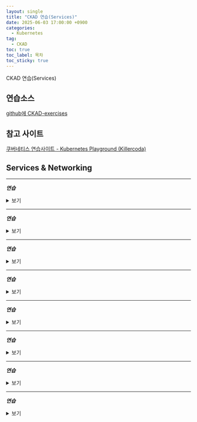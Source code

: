 ```yaml
---
layout: single
title: "CKAD 연습(Services)"
date: 2025-06-03 17:00:00 +0900
categories:
  - Kubernetes
tag:
  - CKAD
toc: true
toc_label: 목차
toc_sticky: true
---
```


CKAD 연습(Services)

## 연습소스

[github에 CKAD-exercises](https://github.com/dgkanatsios/CKAD-exercises)

## 참고 사이트

[쿠버네티스 연습사이트 - Kubernetes Playground (Killercoda)](https://killercoda.com/playgrounds/scenario/kubernetes)

## Services & Networking

---

__*연습*__

<details><summary>보기</summary>

{% highlight bash %}
kubectl create token myuser
{% endhighlight %}

</details>
<p></p>

---

__*연습*__

<details><summary>보기</summary>

{% highlight bash %}
kubectl create token myuser
{% endhighlight %}

</details>
<p></p>

---

__*연습*__

<details><summary>보기</summary>

{% highlight bash %}
kubectl create token myuser
{% endhighlight %}

</details>
<p></p>

---

__*연습*__

<details><summary>보기</summary>

{% highlight bash %}
kubectl create token myuser
{% endhighlight %}

</details>
<p></p>

---

__*연습*__

<details><summary>보기</summary>

{% highlight bash %}
kubectl create token myuser
{% endhighlight %}

</details>
<p></p>

---

__*연습*__

<details><summary>보기</summary>

{% highlight bash %}
kubectl create token myuser
{% endhighlight %}

</details>
<p></p>

---

__*연습*__

<details><summary>보기</summary>

{% highlight bash %}
kubectl create token myuser
{% endhighlight %}

</details>
<p></p>

---

__*연습*__

<details><summary>보기</summary>

{% highlight bash %}
kubectl create token myuser
{% endhighlight %}

</details>
<p></p>
